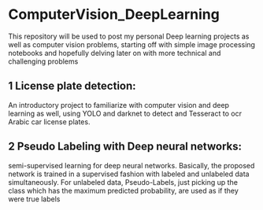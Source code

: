 # ComputerVision_DeepLearning

This repository will be used to post my personal Deep learning projects as well as computer vision problems, starting off with simple image processing notebooks and hopefully delving later on with more technical and challenging problems

## 1 License plate detection:

An introductory project to familiarize with computer vision and deep learning as well, using YOLO and darknet to detect and Tesseract to ocr Arabic car license plates.


## 2 Pseudo Labeling with Deep neural networks: 
semi-supervised learning for deep neural networks. Basically, the proposed network is trained in a supervised fashion with labeled
and unlabeled data simultaneously. For unlabeled data, Pseudo-Labels, just picking up the class which has the maximum predicted probability, 
are used as if they were true labels
